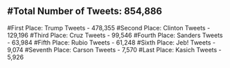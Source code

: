 #Total Number of Tweets: 854,886 
---
#First Place: Trump Tweets - 478,355
#Second Place: Clinton Tweets - 129,196
#Third Place: Cruz Tweets - 99,546
#Fourth Place: Sanders Tweets - 63,984
#Fifth Place: Rubio Tweets - 61,248
#Sixth Place: Jeb! Tweets - 9,074
#Seventh Place: Carson Tweets - 7,570
#Last Place: Kasich Tweets - 5,926
